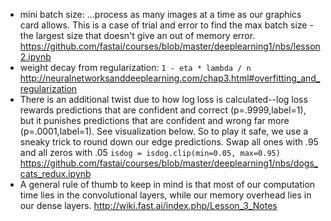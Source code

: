 - mini batch size: ...process as many images at a time as our graphics card allows. This is a case of trial and error to find the max batch size - the largest size that doesn't give an out of memory error. https://github.com/fastai/courses/blob/master/deeplearning1/nbs/lesson2.ipynb
- weight decay from regularization: `1 - eta * lambda / n` http://neuralnetworksanddeeplearning.com/chap3.html#overfitting_and_regularization
- There is an additional twist due to how log loss is calculated--log loss rewards predictions that are confident and correct (p=.9999,label=1), but it punishes predictions that are confident and wrong far more (p=.0001,label=1). See visualization below. So to play it safe, we use a sneaky trick to round down our edge predictions. Swap all ones with .95 and all zeros with .05 `isdog = isdog.clip(min=0.05, max=0.95)` https://github.com/fastai/courses/blob/master/deeplearning1/nbs/dogs_cats_redux.ipynb
- A general rule of thumb to keep in mind is that most of our computation time lies in the convolutional layers, while our memory overhead lies in our dense layers. http://wiki.fast.ai/index.php/Lesson_3_Notes
